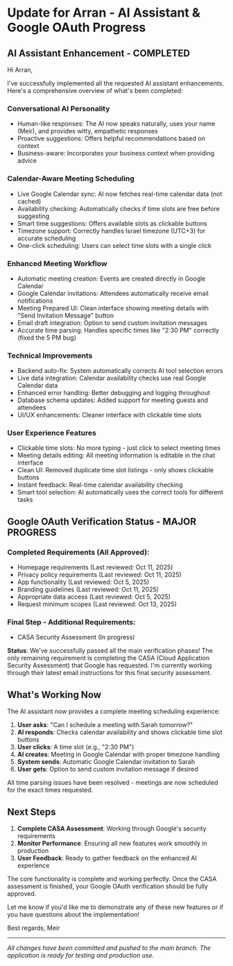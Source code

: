 # Update for Arran - AI Assistant & Google OAuth Progress

## AI Assistant Enhancement - COMPLETED

Hi Arran,

I've successfully implemented all the requested AI assistant enhancements. Here's a comprehensive overview of what's been completed:

### Conversational AI Personality
- Human-like responses: The AI now speaks naturally, uses your name (Meir), and provides witty, empathetic responses
- Proactive suggestions: Offers helpful recommendations based on context
- Business-aware: Incorporates your business context when providing advice

### Calendar-Aware Meeting Scheduling
- Live Google Calendar sync: AI now fetches real-time calendar data (not cached)
- Availability checking: Automatically checks if time slots are free before suggesting
- Smart time suggestions: Offers available slots as clickable buttons
- Timezone support: Correctly handles Israel timezone (UTC+3) for accurate scheduling
- One-click scheduling: Users can select time slots with a single click

### Enhanced Meeting Workflow
- Automatic meeting creation: Events are created directly in Google Calendar
- Google Calendar invitations: Attendees automatically receive email notifications
- Meeting Prepared UI: Clean interface showing meeting details with "Send Invitation Message" button
- Email draft integration: Option to send custom invitation messages
- Accurate time parsing: Handles specific times like "2:30 PM" correctly (fixed the 5 PM bug)

### Technical Improvements
- Backend auto-fix: System automatically corrects AI tool selection errors
- Live data integration: Calendar availability checks use real Google Calendar data
- Enhanced error handling: Better debugging and logging throughout
- Database schema updates: Added support for meeting guests and attendees
- UI/UX enhancements: Cleaner interface with clickable time slots

### User Experience Features
- Clickable time slots: No more typing - just click to select meeting times
- Meeting details editing: All meeting information is editable in the chat interface
- Clean UI: Removed duplicate time slot listings - only shows clickable buttons
- Instant feedback: Real-time calendar availability checking
- Smart tool selection: AI automatically uses the correct tools for different tasks

## Google OAuth Verification Status - MAJOR PROGRESS

### Completed Requirements (All Approved):
- Homepage requirements (Last reviewed: Oct 11, 2025)
- Privacy policy requirements (Last reviewed: Oct 11, 2025)
- App functionality (Last reviewed: Oct 5, 2025)
- Branding guidelines (Last reviewed: Oct 11, 2025)
- Appropriate data access (Last reviewed: Oct 5, 2025)
- Request minimum scopes (Last reviewed: Oct 13, 2025)

### Final Step - Additional Requirements:
- CASA Security Assessment (In progress)

**Status**: We've successfully passed all the main verification phases! The only remaining requirement is completing the CASA (Cloud Application Security Assessment) that Google has requested. I'm currently working through their latest email instructions for this final security assessment.

## What's Working Now

The AI assistant now provides a complete meeting scheduling experience:

1. **User asks**: "Can I schedule a meeting with Sarah tomorrow?"
2. **AI responds**: Checks calendar availability and shows clickable time slot buttons
3. **User clicks**: A time slot (e.g., "2:30 PM")
4. **AI creates**: Meeting in Google Calendar with proper timezone handling
5. **System sends**: Automatic Google Calendar invitation to Sarah
6. **User gets**: Option to send custom invitation message if desired

All time parsing issues have been resolved - meetings are now scheduled for the exact times requested.

## Next Steps

1. **Complete CASA Assessment**: Working through Google's security requirements
2. **Monitor Performance**: Ensuring all new features work smoothly in production
3. **User Feedback**: Ready to gather feedback on the enhanced AI experience

The core functionality is complete and working perfectly. Once the CASA assessment is finished, your Google OAuth verification should be fully approved.

Let me know if you'd like me to demonstrate any of these new features or if you have questions about the implementation!

Best regards,
Meir

---
*All changes have been committed and pushed to the main branch. The application is ready for testing and production use.*
